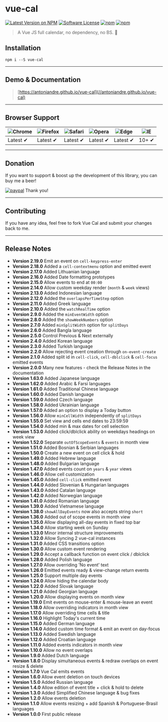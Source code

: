 # vue-cal

[![Latest Version on NPM](https://img.shields.io/npm/v/vue-cal.svg)](https://npmjs.com/package/vue-cal)
[![Software License](https://img.shields.io/badge/license-MIT-brightgreen.svg)](LICENSE.md)
[![npm](https://img.shields.io/npm/dt/vue-cal.svg)](https://www.npmjs.com/package/vue-cal)
[![npm](https://img.shields.io/npm/dw/vue-cal.svg)](https://www.npmjs.com/package/vue-cal)
> A Vue JS full calendar, no dependency, no BS. :metal:

## Installation

```
npm i --S vue-cal
```
___

## Demo & Documentation
> [https://antoniandre.github.io/vue-cal](//antoniandre.github.io/vue-cal)

___

## Browser Support
![Chrome](https://raw.github.com/alrra/browser-logos/master/src/chrome/chrome_48x48.png) | ![Firefox](https://raw.github.com/alrra/browser-logos/master/src/firefox/firefox_48x48.png) | ![Safari](https://raw.github.com/alrra/browser-logos/master/src/safari/safari_48x48.png) | ![Opera](https://raw.github.com/alrra/browser-logos/master/src/opera/opera_48x48.png) | ![Edge](https://raw.github.com/alrra/browser-logos/master/src/edge/edge_48x48.png) | ![IE](https://raw.github.com/alrra/browser-logos/master/src/archive/internet-explorer_9-11/internet-explorer_9-11_48x48.png) |
--- | --- | --- | --- | --- | --- |
Latest ✔ | Latest ✔ | Latest ✔ | Latest ✔ | Latest ✔ | 10+ ✔ |


___


## Donation

If you want to support &amp; boost up the development of this library, you can buy me a beer!

[![paypal](https://www.paypalobjects.com/en_AU/i/btn/btn_donateCC_LG.gif)](https://www.paypal.me/antoniandre1)
Thank you!

___

## Contributing

If you have any idea, feel free to fork Vue Cal and submit your changes back to me.

___

## Release Notes

- __Version 2.19.0__ Emit an event on `cell-keypress-enter`
- __Version 2.18.0__ Added a `cell-contextmenu` option and emitted event
- __Version 2.17.0__ Added Lithuanian language
- __Version 2.16.0__ Added Date formatting prototypes
- __Version 2.15.0__ Allow events to end at `00:00`
- __Version 2.14.0__ Allow custom weekday render (`month` &amp; `week` views)
- __Version 2.13.0__ Added Indonesian language
- __Version 2.12.0__ Added the `overlapsPerTimeStep` option
- __Version 2.11.0__ Added Greek language
- __Version 2.10.0__ Added the `watchRealTime` option
- __Version 2.9.0__ Added the `minEventWidth` option
- __Version 2.8.0__ Added the `showWeekNumbers` option
- __Version 2.7.0__ Added `minSplitWidth` option for `splitDays`
- __Version 2.6.0__ Added Bangla language
- __Version 2.5.0__ Control Previous &amp; Next externally
- __Version 2.4.0__ Added Korean language
- __Version 2.3.0__ Added Turkish language
- __Version 2.2.0__ Allow rejecting event creation through `on-event-create`
- __Version 2.1.0__ Added split id in `cell-click`, `cell-dblclick` &amp; `cell-focus` emitted events
- __Version 2.0.0__ Many new features - check the Release Notes in the documentation
- __Version 1.63.0__ Added Japanese language
- __Version 1.62.0__ Added Arabic &amp; Farsi languages
- __Version 1.61.0__ Added Traditional Chinese language
- __Version 1.60.0__ Added Danish language
- __Version 1.59.0__ Added Czech language
- __Version 1.58.0__ Added Ukrainian language
- __Version 1.57.0__ Added an option to display a Today button
- __Version 1.56.0__ Allow `minCellWidth` independently of `splitDays`
- __Version 1.55.0__ Set view and cells end dates to 23:59:59
- __Version 1.54.0__ Added min &amp; max dates for cell selection
- __Version 1.53.0__ Added click/dblclick ability on weekdays headings on week view
- __Version 1.52.0__ Separate `outOfScopeEvents` &amp; `events` in month view
- __Version 1.51.0__ Added Bosnian &amp; Serbian languages
- __Version 1.50.0__ Create a new event on cell click &amp; hold
- __Version 1.49.0__ Added Hebrew language
- __Version 1.48.0__ Added Bulgarian language
- __Version 1.47.0__ Added events count on `years` &amp; `year` views
- __Version 1.46.0__ Allow cell customization
- __Version 1.45.0__ Added `cell-click` emitted event
- __Version 1.44.0__ Added Slovenian &amp; Hungarian languages
- __Version 1.43.0__ Added Catalan language
- __Version 1.42.0__ Added Norwegian language
- __Version 1.41.0__ Added Romanian language
- __Version 1.39.0__ Added Vietnamese language
- __Version 1.38.0__ `showAllDayEvents` now also accepts string `short`
- __Version 1.36.0__ Added out of scope events in month view
- __Version 1.35.0__ Allow displaying all-day events in fixed top bar
- __Version 1.34.0__ Allow starting week on Sunday
- __Version 1.33.0__ Minor internal structure improvements
- __Version 1.32.0__ Allow Syncing 2 vue-cal instances
- __Version 1.31.0__ Added CSS transitions option
- __Version 1.30.0__ Allow custom event rendering
- __Version 1.29.0__ Accept a callback function on event click / dblclick
- __Version 1.28.0__ Added Polish language
- __Version 1.27.0__ Allow overriding 'No event' text
- __Version 1.26.0__ Emitted events ready &amp; view-change return events
- __Version 1.25.0__ Support multiple day events
- __Version 1.24.0__ Allow hiding the calendar body
- __Version 1.22.0__ Added Slovak language
- __Version 1.21.0__ Added Georgian language
- __Version 1.20.0__ Allow displaying events on month view
- __Version 1.19.0__ Emit events on mouse-enter &amp; mouse-leave an event
- __Version 1.18.0__ Allow overriding indicators in month view
- __Version 1.17.0__ Allow overriding time cells &amp; title
- __Version 1.16.0__ Highlight Today's current time
- __Version 1.15.0__ Added German language
- __Version 1.14.0__ Added custom time format &amp; emit an event on day-focus
- __Version 1.13.0__ Added Swedish language
- __Version 1.12.0__ Added Croatian language
- __Version 1.11.0__ Added events indicators in month view
- __Version 1.10.0__ Allow no event overlaps
- __Version 1.9.0__ Added Dutch language
- __Version 1.8.0__ Display simultaneous events &amp; redraw overlaps on event resize &amp; delete
- __Version 1.7.0__ Vue Cal emits events
- __Version 1.6.0__ Allow event deletion on touch devices
- __Version 1.5.0__ Added Russian language
- __Version 1.4.0__ Allow edition of event title + click &amp; hold to delete
- __Version 1.3.0__ Added Simplified Chinese language &amp; bug fixes
- __Version 1.2.0__ Allow events deletion
- __Version 1.1.0__ Allow events resizing + add Spanish &amp; Portuguese-Brasil languages
- __Version 1.0.0__ First public release
